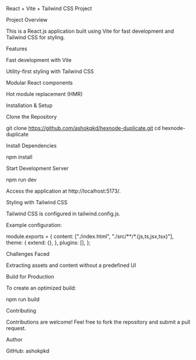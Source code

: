 React + Vite + Tailwind CSS Project

Project Overview

This is a React.js application built using Vite for fast development and Tailwind CSS for styling.

Features

Fast development with Vite

Utility-first styling with Tailwind CSS

Modular React components

Hot module replacement (HMR)

Installation & Setup

Clone the Repository

git clone https://github.com/ashokpkd/hexnode-duplicate.git
cd hexnode-duplicate

Install Dependencies

npm install

Start Development Server

npm run dev

Access the application at http://localhost:5173/.

Styling with Tailwind CSS

Tailwind CSS is configured in tailwind.config.js.

Example configuration:

module.exports = {
  content: ["./index.html", "./src/**/*.{js,ts,jsx,tsx}"],
  theme: {
    extend: {},
  },
  plugins: [],
};

Challenges Faced

Extracting assets and content without a predefined UI


Build for Production

To create an optimized build:

npm run build

Contributing

Contributions are welcome! Feel free to fork the repository and submit a pull request.


Author

GitHub: ashokpkd
